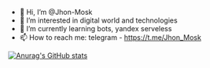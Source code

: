 - 👋 Hi, I’m @Jhon-Mosk
- 👀 I’m interested in digital world and technologies
- 🌱 I’m currently learning bots, yandex serveless
- 📫 How to reach me: telegram - https://t.me/Jhon_Mosk

[![Anurag's GitHub stats](https://github-readme-stats.vercel.app/api?username=Jhon-Mosk&count_private=true&show_icons=true&theme=merko)](https://github.com/anuraghazra/github-readme-stats)

<!---
Jhon-Mosk/Jhon-Mosk is a ✨ special ✨ repository because its `README.md` (this file) appears on your GitHub profile.
You can click the Preview link to take a look at your changes.
--->

